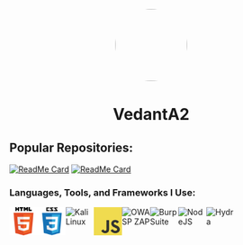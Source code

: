 <p align="center">
    <img style="border-radius: 100px" width="128" height="128" src="https://images-na.ssl-images-amazon.com/images/I/617XW8TcTlL._SL1090_.jpg">
</p>
<h1 align="center">VedantA2</h1>


## Popular Repositories:
[![ReadMe Card](https://github-readme-stats.vercel.app/api/pin/?username=vedanta2&repo=Gats-SkinPack)](https://github.com/VedantA2/Gats-SkinPack)
[![ReadMe Card](https://github-readme-stats.vercel.app/api/pin/?username=vedanta2&repo=rpc-example)](https://github.com/VedantA2/rpc-example)


### Languages, Tools, and Frameworks I Use:

<img align="left" alt="HTML5" width="50px" src="https://raw.githubusercontent.com/github/explore/80688e429a7d4ef2fca1e82350fe8e3517d3494d/topics/html/html.png" />
<img align="left" alt="CSS3" width="50px" src="https://raw.githubusercontent.com/github/explore/80688e429a7d4ef2fca1e82350fe8e3517d3494d/topics/css/css.png" />
<img align="left" alt="Kali Linux" width="50px" src="https://upload.wikimedia.org/wikipedia/commons/thumb/4/4b/Kali_Linux_2.0_wordmark.svg/1200px-Kali_Linux_2.0_wordmark.svg.png" />
<img align="left" alt="JavaScript" width="50px" src="https://raw.githubusercontent.com/github/explore/80688e429a7d4ef2fca1e82350fe8e3517d3494d/topics/javascript/javascript.png" />
<img align="left" alt="OWASP ZAP" width="50px" src="https://logos.bugcrowdusercontent.com/logos/2376/fdfa/651b17be/051e0245d787d1f71246d515e88a8564_zap256x256-oversize.png" />
<img align="left" alt="BurpSuite" width="50px" src="https://www.kali.org/wp-content/uploads/2015/05/burpsuite.png" />
<img align="left" alt="NodeJS" width="50px" src="https://cdn.freebiesupply.com/logos/thumbs/2x/nodejs-1-logo.png" />
<img align="left" alt="Hydra" width="50px" src="https://www.kali.org/wp-content/uploads/2015/05/hydra.png" />
